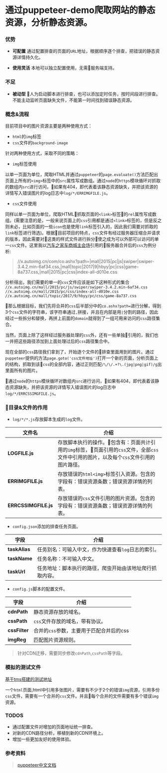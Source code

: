 # 通过puppeteer-demo爬取网站的静态资源，分析静态资源。

### 优势

- **可配置**
    通过配置排查的页面的`URL`地址，根据顺序逐个排查，把错误的静态资源详情持久化。

- **使用灵活**
    本地可以独立配置使用，无需服务端支持。

### 不足

- **被动型**
    人为启动脚本进行排查，也可以添加定时任务，按时间段进行排查。不能主动监听页面缺失文件，不能第一时间找到错误静态资源。


### 概念&流程

目前项目中的图片资源主要是两种使用方式：
- `html`的`img`标签
- `css`文件的`background-image`

针对两种使用方式，采取不同的策略：

- `img`标签使用

以单一页面为单位，爬取HTML并通过`puppeteer`的`page.evaluate()`方法匹配出页面上所有的`<img>`标签中的`src`属性写成数组。通过`node`的`https`模块循环对抓取的数组内`src`进行访问，如果有404，即代表着该静态资源缺失，并把该资源的详情写入错误图片的log日志中`log/*/ERRIMGFILE.js`。

- `css`文件使用

同样以单一页面为单位，爬取HTML抓取页面的`<link>`标签的`rel`属性写成数组。(需要注意的是，一般来说页面上的`css`引用都是通过`<link>`标签的，但是反之则未必，比如页面的一些`icon`也是使用`link`标签引入的，因此我们需要对抓取的`link`标签进行筛选)。根据目前项目的特点，`css`文件有经过服务器压缩合并请求的版本，因此需要对这类的样式文件进行拆分使之成为可以外部可以访问的单一`css`文件。这里我以[汽车之家车商城主会场](https://mall.autohoe.com.cn)引用的服务器合并后的`css`为例分析:

> //x.autoimg.cn/com/co.ashx?path=|mall|2015|pc|js|swiper|swiper-3.4.2.min-6af34.css,|mall|topic|2017|9|hbyy|pc|css|game-8a737.css,|mall|2015|pc|css|index-all-d010e.css

分析得出，我们需要的单一的`css`文件应该是如下这种形式的集合
`
//x.autoimg.cn/mall/2015/pc/js/swiper/swiper-3.4.2.min-6af34.css
//x.autoimg.cn/mall/2015/pc/css/index-all-d010e.css
//x.autoimg.cn/mall/topic/2017/9/hbyy/pc/css/game-8a737.css
`

那么根据目标，我们先将合并的`css`后半部分中的`co.ashx?path=`进行分解，得到3个`css`文件的字符串，该字符串通过`,`拼接，并且在内部是用`|`分割的路径，因此经过一些拆分和替换，再拼上前面的`domain`就得到了一组可用来访问的`css`路径集合。

当然，页面上除了这样经过服务器处理的`css`外，还有一些单独引用的，我们也一并把这些路径添加到上面处理过后的`css`路径集合中。

现在全部的`css`路径我们拿到了，开始逐个文件的排查里面用到的图片。通过`puppeteer`提供的方法`page.goto('css文件地址')`打开一个新的页面，分析页面上的结构，抓取到该`css`的全部内容，通过正则匹配`/\/\/.+?\.(jpg|png|gif)/g`出里面所有的图片。

通过`node`的`https`模块循环对数组内`src`进行访问，如果有404，即代表着该静态资源缺失，并把该资源的详情写入错误图片的log日志中`log/*/ERRCSSIMGFILE.js`。

### 目录&文件的作用

- `log/*/*.js`存放脚本生成的`log`文件。

文件名|介绍|
-----|-----|
**LOGFILE.js**|存放脚本执行的操作。包含有：页面共计引用的`img`标签，页面引用的`css`文件，全部`css`文件中引用的图片，以及每个`css`文件引用的图片路径。
**ERRIMGFILE.js** | 存放错误的`html<img>`标签引入资源。包含的字段有：错误资源条数；错误资源详情的列表。
**ERRCSSIMGFILE.js** | 存放错误的`css`文件引用的图片资源。包含的字段有：错误资源条数；错误资源详情的列表。

- `config.json`添加的排查任务页面。

字段|介绍|
----|----|
**taskAlias**|任务别名：可输入中文，作为快速查看`log`日志的索引。
**taskName**|任务名称：不可输入中文。
**taskUrl**|任务地址：脚本执行的路径，爬虫开始由该地址爬行抓取内容。

- `config.js`脚本的配置文件。

字段|介绍|
----|----|
**cdnPath**|静态资源存放的域名。
**cssPath**|`css`文件存放的域名，带有协议。
**cssFilter**|合并的`css`参数，主要用于匹配合并后的css
**imgReg**| 匹配图片资源规则。

> 针对CDN迁移，需要同步修改`cdnPath`,`cssPath`等字段。

### 模拟的测试文件

[基于tms搭建的测试地址](https://subject.autohome.com.cn/mall/2017/8/testqiankun/)

一个`html`页面,html中引用多张图片，需要有不少于2个的错误`img`资源，引用多份`css`文件，需要有一个合并的`css`文件。并且每个合并的文件需要有多个错误`img`资源。

### TODOS

- 通过配置文件对增加的页面地址统一排查。
- 对新的CDN路径分析，移植到新的CDN环境上。
- 增加一些更加友好的使用体验。

### 参考资料

> [puppeteer中文文档](https://github.com/zhaoqize/puppeteer-api-zh_CN)
> 
